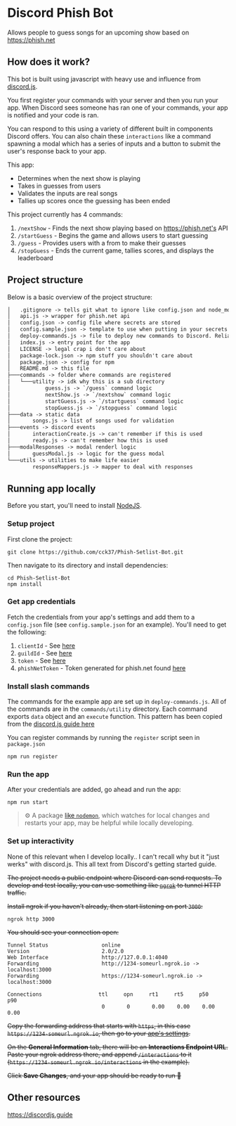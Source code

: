 # Discord Phish Bot

Allows people to guess songs for an upcoming show based on https://phish.net

## How does it work?

This bot is built using javascript with heavy use and influence from [discord.js](https://discord.js.org/).

You first register your commands with your server and then you run your app. When Discord sees someone has ran one of your commands, your app is notified and your code is ran.

You can respond to this using a variety of different built in components Discord offers. You can also chain these `interactions` like a command spawning a modal which has a series of inputs and a button to submit the user's response back to your app.

This app:

- Determines when the next show is playing
- Takes in guesses from users
- Validates the inputs are real songs
- Tallies up scores once the guessing has been ended

This project currently has 4 commands:

1. `/nextShow` - Finds the next show playing based on https://phish.net's API
2. `/startGuess` - Begins the game and allows users to start guessing
3. `/guess` - Provides users with a from to make their guesses
4. `/stopGuess` - Ends the current game, tallies scores, and displays the leaderboard

## Project structure

Below is a basic overview of the project structure:

```txt
│   .gitignore -> tells git what to ignore like config.json and node_modules
│   api.js -> wrapper for phish.net api
│   config.json -> config file where secrets are stored
│   config.sample.json -> template to use when putting in your secrets
│   deploy-commands.js -> file to deploy new commands to Discord. Reliant on the `commands` folder below
│   index.js -> entry point for the app
│   LICENSE -> legal crap i don't care about
│   package-lock.json -> npm stuff you shouldn't care about
│   package.json -> config for npm
│   README.md -> this file
├───commands -> folder where commands are registered
│   └───utility -> idk why this is a sub directory
│           guess.js -> `/guess` command logic
│           nextShow.js -> `/nextshow` command logic
│           startGuess.js -> `/startguess` command logic
│           stopGuess.js -> `/stopguess` command logic
├───data -> static data
│       songs.js -> list of songs used for validation
├───events -> discord events
│       interactionCreate.js -> can't remember if this is used
│       ready.js -> can't remember how this is used
├───modalResponses -> modal renderl logic
│       guessModal.js -> logic for the guess modal
└───utils -> utilities to make life easier
        responseMappers.js -> mapper to deal with responses
```

## Running app locally

Before you start, you'll need to install [NodeJS](https://nodejs.org/en/download/).

### Setup project

First clone the project:

```
git clone https://github.com/cck37/Phish-Setlist-Bot.git
```

Then navigate to its directory and install dependencies:

```
cd Phish-Setlist-Bot
npm install
```

### Get app credentials

Fetch the credentials from your app's settings and add them to a `config.json` file (see `config.sample.json` for an example).
You'll need to get the following:

1. `clientId` - See [here](https://discordjs.guide/preparations/adding-your-bot-to-servers.html#bot-invite-links)
2. `guildId` - See [here](https://discordjs.guide/preparations/adding-your-bot-to-servers.html#bot-invite-links)
3. `token` - See [here](https://discordjs.guide/preparations/adding-your-bot-to-servers.html#bot-invite-links)
4. `phishNetToken` - Token generated for phish.net found [here](https://api.phish.net/keys/)

### Install slash commands

The commands for the example app are set up in `deploy-commands.js`. All of the commands are in the `commands/utility` directory. Each command exports `data` object and an `execute` function. This pattern has been copied from the [discord.js guide here](https://discordjs.guide/creating-your-bot/command-handling.html#loading-command-files)

You can register commands by running the `register` script seen in `package.json`

```
npm run register
```

### Run the app

After your credentials are added, go ahead and run the app:

```
npm run start
```

> ⚙️ A package [like `nodemon`](https://github.com/remy/nodemon), which watches for local changes and restarts your app, may be helpful while locally developing.

### Set up interactivity

None of this relevant when I develop locally.. I can't recall why but it "just werks" with discord.js. This all text from Discord's getting started guide.

~~The project needs a public endpoint where Discord can send requests. To develop and test locally, you can use something like [`ngrok`](https://ngrok.com/) to tunnel HTTP traffic.~~

~~Install ngrok if you haven't already, then start listening on port `3000`:~~

```
ngrok http 3000
```

~~You should see your connection open:~~

```
Tunnel Status                 online
Version                       2.0/2.0
Web Interface                 http://127.0.0.1:4040
Forwarding                    http://1234-someurl.ngrok.io -> localhost:3000
Forwarding                    https://1234-someurl.ngrok.io -> localhost:3000

Connections                  ttl     opn     rt1     rt5     p50     p90
                              0       0       0.00    0.00    0.00    0.00
```

~~Copy the forwarding address that starts with `https`, in this case `https://1234-someurl.ngrok.io`, then go to your [app's settings](https://discord.com/developers/applications).~~

~~On the **General Information** tab, there will be an **Interactions Endpoint URL**. Paste your ngrok address there, and append `/interactions` to it (`https://1234-someurl.ngrok.io/interactions` in the example).~~

~~Click **Save Changes**, and your app should be ready to run 🚀~~

## Other resources

https://discordjs.guide
